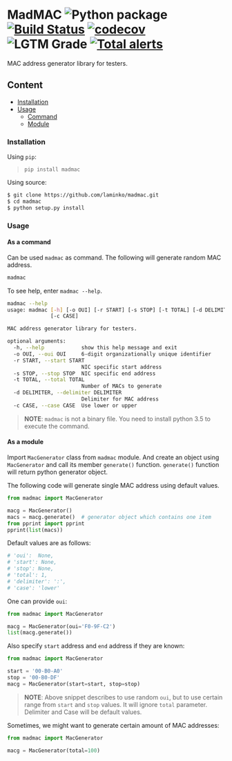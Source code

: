 # MadMAC ![Python package](https://github.com/laminko/madmac/workflows/Python%20package/badge.svg?branch=master) [![Build Status](https://travis-ci.com/laminko/madmac.svg?branch=master)](https://travis-ci.com/laminko/madmac) [![codecov](https://codecov.io/gh/laminko/madmac/branch/master/graph/badge.svg)](https://codecov.io/gh/laminko/madmac) ![LGTM Grade](https://img.shields.io/lgtm/grade/python/github/laminko/madmac) [![Total alerts](https://img.shields.io/lgtm/alerts/g/laminko/madmac.svg?logo=lgtm&logoWidth=18)](https://lgtm.com/projects/g/laminko/madmac/alerts/)

MAC address generator library for testers.

## Content

- [Installation](#installation)
- [Usage](#usage)
  - [Command](#as-a-command)
  - [Module](#as-a-module)

### Installation

Using `pip`:

> `pip install madmac`

Using source:

```bash
$ git clone https://github.com/laminko/madmac.git
$ cd madmac
$ python setup.py install
```

### Usage

#### As a command

Can be used `madmac` as command. The following will generate random MAC address.

```bash
madmac
```

To see help, enter `madmac --help`.

```bash
madmac --help
usage: madmac [-h] [-o OUI] [-r START] [-s STOP] [-t TOTAL] [-d DELIMITER]
              [-c CASE]

MAC address generator library for testers.

optional arguments:
  -h, --help            show this help message and exit
  -o OUI, --oui OUI     6-digit organizationally unique identifier
  -r START, --start START
                        NIC specific start address
  -s STOP, --stop STOP  NIC specific end address
  -t TOTAL, --total TOTAL
                        Number of MACs to generate
  -d DELIMITER, --delimiter DELIMITER
                        Delimiter for MAC address
  -c CASE, --case CASE  Use lower or upper
```

> **NOTE**: `madmac` is not a binary file. You need to install python 3.5 to execute the command.

#### As a module

Import `MacGenerator` class from `madmac` module. And create an object using `MacGenerator` and call its member `generate()` function. `generate()` function will return python generator object.

The following code will generate single MAC address using default values.

```python
from madmac import MacGenerator

macg = MacGenerator()
macs = macg.generate()  # generator object which contains one item
from pprint import pprint
pprint(list(macs))
```

Default values are as follows:

```python
# 'oui':  None,
# 'start': None,
# 'stop': None,
# 'total': 1,
# 'delimiter': ':',
# 'case': 'lower'
```

One can provide `oui`:

```python
from madmac import MacGenerator

macg = MacGenerator(oui='F0-9F-C2')
list(macg.generate())
```

Also specify `start` address and `end` address if they are known:

```python
from madmac import MacGenerator

start = '00-B0-A0'
stop = '00-B0-DF'
macg = MacGenerator(start=start, stop=stop)
```

> **NOTE**: Above snippet describes to use random `oui`, but to use certain range from `start` and `stop` values. It will ignore `total` parameter. Delimiter and Case will be default values.

Sometimes, we might want to generate certain amount of MAC addresses:

```python
from madmac import MacGenerator

macg = MacGenerator(total=100)
```
